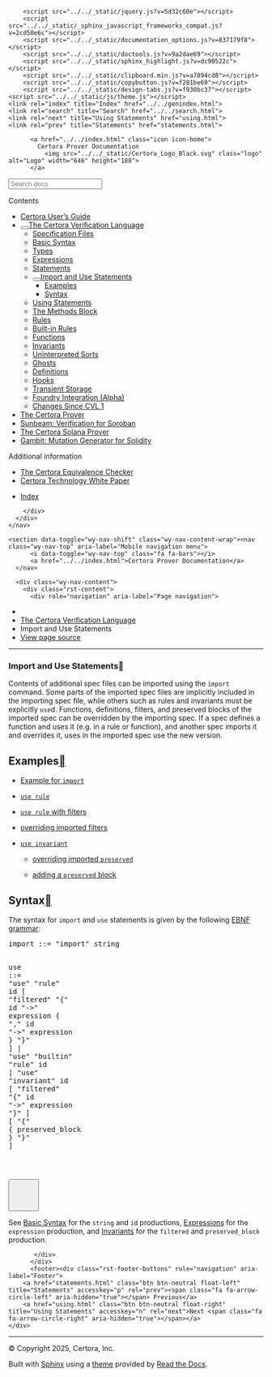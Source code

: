 <!DOCTYPE html><html class="writer-html5" lang="en" data-content_root="../../"><head>
  <meta charset="utf-8"><meta name="viewport" content="width=device-width, initial-scale=1">

  <meta name="viewport" content="width=device-width, initial-scale=1.0">
  <title>Import and Use Statements — Certora Prover Documentation 0.0 documentation</title>
      <link rel="stylesheet" type="text/css" href="../../_static/pygments.css?v=80d5e7a1">
      <link rel="stylesheet" type="text/css" href="../../_static/css/theme.css?v=19f00094">
      <link rel="stylesheet" type="text/css" href="../../_static/copybutton.css?v=76b2166b">
      <link rel="stylesheet" type="text/css" href="../../_static/custom.css?v=098d337b">
      <link rel="stylesheet" type="text/css" href="../../_static/sphinx-design.min.css?v=87e54e7c">

  
  <!--[if lt IE 9]>
    <script src="../../_static/js/html5shiv.min.js"></script>
  <![endif]-->
  
        <script src="../../_static/jquery.js?v=5d32c60e"></script>
        <script src="../../_static/_sphinx_javascript_frameworks_compat.js?v=2cd50e6c"></script>
        <script src="../../_static/documentation_options.js?v=837179f8"></script>
        <script src="../../_static/doctools.js?v=9a2dae69"></script>
        <script src="../../_static/sphinx_highlight.js?v=dc90522c"></script>
        <script src="../../_static/clipboard.min.js?v=a7894cd8"></script>
        <script src="../../_static/copybutton.js?v=f281be69"></script>
        <script src="../../_static/design-tabs.js?v=f930bc37"></script>
    <script src="../../_static/js/theme.js"></script>
    <link rel="index" title="Index" href="../../genindex.html">
    <link rel="search" title="Search" href="../../search.html">
    <link rel="next" title="Using Statements" href="using.html">
    <link rel="prev" title="Statements" href="statements.html"> 
</head>

<body class="wy-body-for-nav"> 
  <div class="wy-grid-for-nav">
    <nav data-toggle="wy-nav-shift" class="wy-nav-side">
      <div class="wy-side-scroll">
        <div class="wy-side-nav-search">

          
          
          <a href="../../index.html" class="icon icon-home">
            Certora Prover Documentation
              <img src="../../_static/Certora_Logo_Black.svg" class="logo" alt="Logo" width="646" height="188">
          </a>
<div role="search">
  <form id="rtd-search-form" class="wy-form" action="../../search.html" method="get">
    <input type="text" name="q" placeholder="Search docs" aria-label="Search docs">
    <input type="hidden" name="check_keywords" value="yes">
    <input type="hidden" name="area" value="default">
  </form>
</div>
        </div><div class="wy-menu wy-menu-vertical" data-spy="affix" role="navigation" aria-label="Navigation menu">
              <p class="caption" role="heading"><span class="caption-text">Contents</span></p>
<ul class="current" aria-expanded="true">
<li class="toctree-l1"><a class="reference internal" href="../user-guide/index.html">Certora User’s Guide</a></li>
<li class="toctree-l1 current" aria-expanded="true"><a class="reference internal" href="index.html"><button class="toctree-expand" title="Open/close menu"></button>The Certora Verification Language</a><ul class="" aria-expanded="false">
<li class="toctree-l2"><a class="reference internal" href="overview.html">Specification Files</a></li>
<li class="toctree-l2"><a class="reference internal" href="basics.html">Basic Syntax</a></li>
<li class="toctree-l2"><a class="reference internal" href="types.html">Types</a></li>
<li class="toctree-l2"><a class="reference internal" href="expr.html">Expressions</a></li>
<li class="toctree-l2"><a class="reference internal" href="statements.html">Statements</a></li>
<li class="toctree-l2 current" aria-expanded="true"><a class="reference internal current" href="#" aria-expanded="true"><button class="toctree-expand" title="Open/close menu"></button>Import and Use Statements</a><ul>
<li class="toctree-l3"><a class="reference internal" href="#examples">Examples</a></li>
<li class="toctree-l3"><a class="reference internal" href="#syntax">Syntax</a></li>
</ul>
</li>
<li class="toctree-l2"><a class="reference internal" href="using.html">Using Statements</a></li>
<li class="toctree-l2"><a class="reference internal" href="methods.html">The Methods Block</a></li>
<li class="toctree-l2"><a class="reference internal" href="rules.html">Rules</a></li>
<li class="toctree-l2"><a class="reference internal" href="builtin.html">Built-in Rules</a></li>
<li class="toctree-l2"><a class="reference internal" href="functions.html">Functions</a></li>
<li class="toctree-l2"><a class="reference internal" href="invariants.html">Invariants</a></li>
<li class="toctree-l2"><a class="reference internal" href="sorts.html">Uninterpreted Sorts</a></li>
<li class="toctree-l2"><a class="reference internal" href="ghosts.html">Ghosts</a></li>
<li class="toctree-l2"><a class="reference internal" href="defs.html">Definitions</a></li>
<li class="toctree-l2"><a class="reference internal" href="hooks.html">Hooks</a></li>
<li class="toctree-l2"><a class="reference internal" href="transient.html">Transient Storage</a></li>
<li class="toctree-l2"><a class="reference internal" href="foundry-integration.html">Foundry Integration (Alpha)</a></li>
<li class="toctree-l2"><a class="reference internal" href="index.html#changes-since-cvl-1">Changes Since CVL 1</a></li>
</ul>
</li>
<li class="toctree-l1"><a class="reference internal" href="../prover/index.html">The Certora Prover</a></li>
<li class="toctree-l1"><a class="reference internal" href="../sunbeam/index.html">Sunbeam: Verification for Soroban</a></li>
<li class="toctree-l1"><a class="reference internal" href="../solana/index.html">The Certora Solana Prover</a></li>
<li class="toctree-l1"><a class="reference internal" href="../gambit/index.html">Gambit: Mutation Generator for Solidity</a></li>
</ul>
<p class="caption" role="heading"><span class="caption-text">Additional information</span></p>
<ul>
<li class="toctree-l1"><a class="reference internal" href="../equiv-check/index.html">The Certora Equivalence Checker</a></li>
<li class="toctree-l1"><a class="reference internal" href="../whitepaper/index.html">Certora Technology White Paper</a></li>
</ul>
<ul>
<li class="toctree-l1"><a class="reference internal" href="../../genindex.html">Index</a></li>
</ul>

        </div>
      </div>
    </nav>

    <section data-toggle="wy-nav-shift" class="wy-nav-content-wrap"><nav class="wy-nav-top" aria-label="Mobile navigation menu">
          <i data-toggle="wy-nav-top" class="fa fa-bars"></i>
          <a href="../../index.html">Certora Prover Documentation</a>
      </nav>

      <div class="wy-nav-content">
        <div class="rst-content">
          <div role="navigation" aria-label="Page navigation">
  <ul class="wy-breadcrumbs">
      <li><a href="../../index.html" class="icon icon-home" aria-label="Home"></a></li>
          <li class="breadcrumb-item"><a href="index.html">The Certora Verification Language</a></li>
      <li class="breadcrumb-item active">Import and Use Statements</li>
      <li class="wy-breadcrumbs-aside">
            <a href="../../_sources/docs/cvl/imports.md.txt" rel="nofollow"> View page source</a>
      </li>
  </ul>
  <hr>
</div>
          <div role="main" class="document" itemscope="itemscope" itemtype="http://schema.org/Article">
           <div itemprop="articleBody">
             
  <section id="import-and-use-statements">
<span id="use"></span><h1>Import and Use Statements<a class="headerlink" href="#import-and-use-statements" title="Link to this heading"></a></h1>
<p>Contents of additional spec files can be imported using the <code class="docutils literal notranslate"><span class="pre">import</span></code> command.
Some parts of the imported spec files are implicitly included in the importing
spec file, while others such as rules and invariants must be explicitly
<code class="docutils literal notranslate"><span class="pre">use</span></code>d. Functions, definitions, filters, and preserved blocks of the imported spec can be overridden by the importing
spec. If a spec defines a function and uses it (e.g. in a rule or function), and another spec imports it and overrides
it, uses in the imported spec use the new version.</p>
<section id="examples">
<h2>Examples<a class="headerlink" href="#examples" title="Link to this heading"></a></h2>
<ul class="simple">
<li><p><a class="reference external" href="https://github.com/Certora/Examples/blob/be09cf32c55e39f5f5aa8cba1431f9e519b52365/CVLByExample/import/certora/specs/sub.spec#L1">Example for <code class="docutils literal notranslate"><span class="pre">import</span></code></a></p></li>
<li><p><a class="reference external" href="https://github.com/Certora/Examples/blob/61ac29b1128c68aff7e8d1e77bc80bfcbd3528d6/CVLByExample/import/certora/specs/sub.spec#L24"><code class="docutils literal notranslate"><span class="pre">use</span> <span class="pre">rule</span></code></a></p></li>
<li><p><a class="reference external" href="https://github.com/Certora/Examples/blob/be09cf32c55e39f5f5aa8cba1431f9e519b52365/CVLByExample/import/certora/specs/sub.spec#L3"><code class="docutils literal notranslate"><span class="pre">use</span> <span class="pre">rule</span></code> with filters</a></p></li>
<li><p><a class="reference external" href="https://github.com/Certora/Examples/blob/be09cf32c55e39f5f5aa8cba1431f9e519b52365/CVLByExample/import/certora/specs/sub.spec#L3">overriding imported filters</a></p></li>
<li><p><a class="reference external" href="https://github.com/Certora/Examples/blob/be09cf32c55e39f5f5aa8cba1431f9e519b52365/CVLByExample/import/certora/specs/sub.spec#L8"><code class="docutils literal notranslate"><span class="pre">use</span> <span class="pre">invariant</span></code></a></p>
<ul>
<li><p><a class="reference external" href="https://github.com/Certora/Examples/blob/be09cf32c55e39f5f5aa8cba1431f9e519b52365/CVLByExample/import/certora/specs/sub.spec#L10">overriding imported <code class="docutils literal notranslate"><span class="pre">preserved</span></code></a></p></li>
<li><p><a class="reference external" href="https://github.com/Certora/Examples/blob/be09cf32c55e39f5f5aa8cba1431f9e519b52365/CVLByExample/import/certora/specs/sub.spec#L14">adding a <code class="docutils literal notranslate"><span class="pre">preserved</span></code> block</a></p></li>
</ul>
</li>
</ul>
</section>
<section id="syntax">
<h2>Syntax<a class="headerlink" href="#syntax" title="Link to this heading"></a></h2>
<p>The syntax for <code class="docutils literal notranslate"><span class="pre">import</span></code> and <code class="docutils literal notranslate"><span class="pre">use</span></code> statements is given by the following <a class="reference internal" href="overview.html#ebnf-syntax"><span class="std std-ref">EBNF grammar</span></a>:</p>
<div class="highlight-default notranslate"><div class="highlight"><pre id="codecell0"><span></span><span class="kn">import</span> <span class="p">:</span><span class="o">:=</span> <span class="s2">"import"</span> <span class="n">string</span>

<span class="n">use</span> <span class="p">:</span><span class="o">:=</span> <span class="s2">"use"</span> <span class="s2">"rule"</span> <span class="nb">id</span>
        <span class="p">[</span> <span class="s2">"filtered"</span> <span class="s2">"{"</span> <span class="nb">id</span> <span class="s2">"-&gt;"</span> <span class="n">expression</span> <span class="p">{</span> <span class="s2">","</span> <span class="nb">id</span> <span class="s2">"-&gt;"</span> <span class="n">expression</span> <span class="p">}</span> <span class="s2">"}"</span> <span class="p">]</span>
      <span class="o">|</span> <span class="s2">"use"</span> <span class="s2">"builtin"</span> <span class="s2">"rule"</span> <span class="nb">id</span>
      <span class="o">|</span> <span class="s2">"use"</span> <span class="s2">"invariant"</span> <span class="nb">id</span> <span class="p">[</span> <span class="s2">"filtered"</span> <span class="s2">"{"</span> <span class="nb">id</span> <span class="s2">"-&gt;"</span> <span class="n">expression</span> <span class="s2">"}"</span> <span class="p">]</span> <span class="p">[</span> <span class="s2">"{"</span> <span class="p">{</span> <span class="n">preserved_block</span> <span class="p">}</span> <span class="s2">"}"</span> <span class="p">]</span>

</pre><button class="copybtn o-tooltip--left" data-tooltip="Copy" data-clipboard-target="#codecell0">
      <svg xmlns="http://www.w3.org/2000/svg" class="icon icon-tabler icon-tabler-copy" width="44" height="44" viewBox="0 0 24 24" stroke-width="1.5" stroke="#000000" fill="none" stroke-linecap="round" stroke-linejoin="round">
  <title>Copy to clipboard</title>
  <path stroke="none" d="M0 0h24v24H0z" fill="none"></path>
  <rect x="8" y="8" width="12" height="12" rx="2"></rect>
  <path d="M16 8v-2a2 2 0 0 0 -2 -2h-8a2 2 0 0 0 -2 2v8a2 2 0 0 0 2 2h2"></path>
</svg>
    </button></div>
</div>
<p>See <a class="reference internal" href="basics.html"><span class="doc">Basic Syntax</span></a> for the <code class="docutils literal notranslate"><span class="pre">string</span></code> and <code class="docutils literal notranslate"><span class="pre">id</span></code> productions, <a class="reference internal" href="expr.html"><span class="doc">Expressions</span></a> for the <code class="docutils literal notranslate"><span class="pre">expression</span></code> production, and
<a class="reference internal" href="invariants.html"><span class="doc">Invariants</span></a> for the <code class="docutils literal notranslate"><span class="pre">filtered</span></code> and <code class="docutils literal notranslate"><span class="pre">preserved_block</span></code> production.</p>
</section>
</section>


           </div>
          </div>
          <footer><div class="rst-footer-buttons" role="navigation" aria-label="Footer">
        <a href="statements.html" class="btn btn-neutral float-left" title="Statements" accesskey="p" rel="prev"><span class="fa fa-arrow-circle-left" aria-hidden="true"></span> Previous</a>
        <a href="using.html" class="btn btn-neutral float-right" title="Using Statements" accesskey="n" rel="next">Next <span class="fa fa-arrow-circle-right" aria-hidden="true"></span></a>
    </div>

  <hr>

  <div role="contentinfo">
    <p>© Copyright 2025, Certora, Inc.</p>
  </div>

  Built with <a href="https://www.sphinx-doc.org/">Sphinx</a> using a
    <a href="https://github.com/readthedocs/sphinx_rtd_theme">theme</a>
    provided by <a href="https://readthedocs.org">Read the Docs</a>.
   

</footer>
        </div>
      </div>
    </section>
  </div>
  <script>
      jQuery(function () {
          SphinxRtdTheme.Navigation.enable(true);
      });
  </script> 


</body></html>